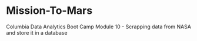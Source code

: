 # Mission-To-Mars
Columbia Data Analytics Boot Camp Module 10 - Scrapping data from NASA and store it in a database
